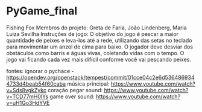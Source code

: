 # PyGame_final
Fishing Fox 
Membros do projeto: Greta de Faria, João Lindenberg, Maria Luiza Sevilha
Instruções de jogo: O objetivo do jogo é pescar a maior quantidade de peixes e leva-los até a rede, utilizando das setas no teclado para movimentar um anzol de cima para baixo. O jogador deve desviar dos obstáculos como barris e águas vivas, coletando vidas com o tempo. O jogo vai ficando cada vez mais difícil conforme você vai pescando peixes.

fontes:
ignorar o pychace - https://opendev.org/openstack/tempest/commit/01cce04c2e6d5364869344733d4beab54f60caba 
música principal: https://www.youtube.com/watch?v=Sds8vgkZykc
coração pegar sound: https://www.youtube.com/watch?v=TCD77mH0lYs
game over sound: https://www.youtube.com/watch?v=uH1Go3HdYVE